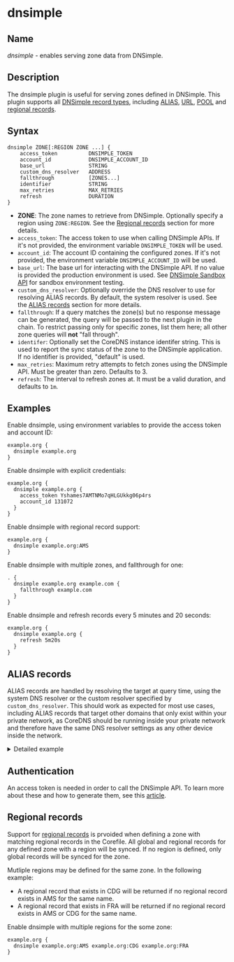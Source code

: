 # dnsimple

## Name

*dnsimple* - enables serving zone data from DNSimple.

## Description

The dnsimple plugin is useful for serving zones defined in DNSimple. This plugin supports all [DNSimple record types](https://support.dnsimple.com/articles/supported-dns-records/), including [ALIAS](https://support.dnsimple.com/articles/alias-record/), [URL](https://support.dnsimple.com/articles/url-record/), [POOL](https://support.dnsimple.com/articles/pool-record/) and [regional records](https://support.dnsimple.com/articles/regional-records/).

## Syntax

```
dnsimple ZONE[:REGION ZONE ...] {
    access_token          DNSIMPLE_TOKEN
    account_id            DNSIMPLE_ACCOUNT_ID
    base_url              STRING
    custom_dns_resolver   ADDRESS
    fallthrough           [ZONES...]
    identifier            STRING
    max_retries           MAX_RETRIES
    refresh               DURATION
}
```

- **ZONE**: The zone names to retrieve from DNSimple. Optionally specify a region using `ZONE:REGION`. See the [Regional records](#regional-records) section for more details.
- `access_token`: The access token to use when calling DNSimple APIs. If it's not provided, the environment variable `DNSIMPLE_TOKEN` will be used.
- `account_id`: The account ID containing the configured zones. If it's not provided, the environment variable `DNSIMPLE_ACCOUNT_ID` will be used.
- `base_url`: The base url for interacting with the DNSimple API. If no value is provided the production environment is used. See [DNSimple Sandbox API](https://support.dnsimple.com/articles/sandbox/) for sandbox environment testing.
- `custom_dns_resolver`: Optionally override the DNS resolver to use for resolving ALIAS records. By default, the system resolver is used. See the [ALIAS records](#alias-records) section for more details.
- `fallthrough`: If a query matches the zone(s) but no response message can be generated, the query will be passed to the next plugin in the chain. To restrict passing only for specific zones, list them here; all other zone queries will **not** "fall through".
- `identifer`: Optionally set the CoreDNS instance identifer string. This is used to report the sync status of the zone to the DNSimple application. If no identifier is provided, "default" is used.
- `max_retries`: Maximum retry attempts to fetch zones using the DNSimple API. Must be greater than zero. Defaults to 3.
- `refresh`: The interval to refresh zones at. It must be a valid duration, and defaults to `1m`.

## Examples

Enable dnsimple, using environment variables to provide the access token and account ID:

```
example.org {
  dnsimple example.org
}
```

Enable dnsimple with explicit credentials:

```
example.org {
  dnsimple example.org {
    access_token Yshames7AMTNMo7qHLGUkkg06p4rs
    account_id 131072
  }
}
```

Enable dnsimple with regional record support:

```
example.org {
  dnsimple example.org:AMS
}
```

Enable dnsimple with multiple zones, and fallthrough for one:

```
. {
  dnsimple example.org example.com {
    fallthrough example.com
  }
}
```

Enable dnsimple and refresh records every 5 minutes and 20 seconds:

```
example.org {
  dnsimple example.org {
    refresh 5m20s
  }
}
```

## ALIAS records

ALIAS records are handled by resolving the target at query time, using the system DNS resolver or the custom resolver specified by `custom_dns_resolver`. This should work as expected for most use cases, including ALIAS records that target other domains that only exist within your private network, as CoreDNS should be running inside your private network and therefore have the same DNS resolver settings as any other device inside the network.

<details>
<summary>Detailed example</summary>

To help demonstrate how ALIAS records and DNS resolvers interact, consider the following setup:

- Private network with DNS resolver set to a central private DNS server 192.168.0.1 via DHCP.
- Two additional CoreDNS servers at 192.168.0.2 and 192.168.0.3, acting as the authority for `a.local` and `b.local` respectively.
- The central server delegates queries to zones `a.local` and `b.local` to those CoreDNS servers, and forwards all others to the public resolver 1.1.1.1.
- On the `a.local` zone, the records `ALIAS a.local -> b.local` and `CNAME ext.a.local -> external.com` exist.
- On the `b.local` zone, the record `ALIAS b.local -> ext.a.local` exists.

Given a query of `a.local`, the expected flow should be:
- Query of `a.local` from the client to 192.168.0.1, delegated to 192.168.0.2.
- Query of `b.local` from 192.168.0.2 to 192.168.0.1, delegated to 192.168.0.3.
- Query of `ext.a.local` from 192.168.0.3 to 192.168.0.1, delegated to 192.168.0.2.
- Query of `example.com` from 192.168.0.2 to 192.168.0.1, delegated to 1.1.1.1.

If all private DNS servers mentioned in the example are configured to resolve using `192.168.0.1` as mentioned, all queries will have consistent results and this will work as expected.
</details>

## Authentication

An access token is needed in order to call the DNSimple API. To learn more about these and how to generate them, see this [article](https://support.dnsimple.com/articles/api-access-token/).

## Regional records

Support for [regional records](https://support.dnsimple.com/articles/regional-records/) is prvoided when defining a zone with matching regional records in the Corefile. All global and regional records for any defined zone with a region will be synced. If no region is defined, only global records will be synced for the zone.

Mutliple regions may be defined for the same zone. In the following example: 
  - A regional record that exists in CDG will be returned if no regional record exists in AMS for the same name. 
  - A regional record that exists in FRA will be returned if no regional record exists in AMS or CDG for the same name.

Enable dnsimple with multiple regions for the some zone:

```
example.org {
  dnsimple example.org:AMS example.org:CDG example.org:FRA
}
```
